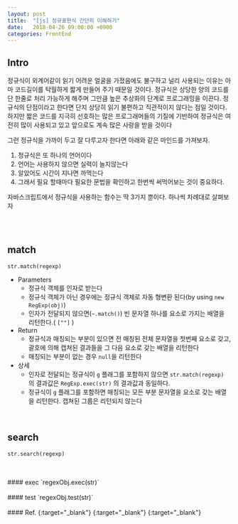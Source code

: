 ```yaml
---
layout: post
title:  "[js] 정규표현식 간단히 이해하기"
date:   2018-04-26 09:00:00 +0900
categories: FrontEnd
---
```

Intro
---
정규식이 외계어같이 읽기 어려운 얼굴을 가졌음에도 불구하고 널리 사용되는 이유는 아마 코드길이를 탁월하게 짧게 만들어 주기 때문일 것이다. 정규식은 상당한 양의 코드를 단 한줄로 처리 가능하게 해주며 그만큼 높은 추상화의 단계로 프로그래밍을 이끈다. 정규식의 단점이라고 한다면 단지 상당히 읽기 불편하고 직관적이지 않다는 점일 것이다. 하지만 짧은 코드를 지극히 선호하는 많은 프로그래머들의 기질에 기반하여 정규식은 여전히 많이 사용되고 있고 앞으로도 계속 많은 사랑을 받을 것이다

그런 정규식을 가까이 두고 잘 다루고자 한다면 아래와 같은 마인드를 가져보자.
1. 정규식은 또 하나의 언어이다
2. 언어는 사용하지 않으면 실력이 늘지않는다
3. 알았어도 시간이 지나면 까먹는다
4. 그래서 필요 할때마다 필요한 문법을 확인하고 한번씩 써먹어보는 것이 중요하다.

자바스크립트에서 정규식을 사용하는 함수는 딱 3가지 뿐이다.
하나씩 차례대로 살펴보자


<br>
<br>

match
---
`str.match(regexp)`

* Parameters
  * 정규식 객체를 인자로 받는다
  * 정규식 객체가 아닌 경우에는 정규식 객체로 자동 형변환 된다(by using `new RegExp(obj)`)
  * 인자가 전달되지 않으면(`~.match()`) 빈 문자열 하나를 요소로 가지는 배열을 리턴한다.( `[""]` )
* Return
  * 정규식과 매칭되는 부분이 있으면 전 매칭된 전체 문자열을 첫번째 요소로 갖고, 괄호에 의해 캡쳐된 결과들을 그 다음 요소로 갖는 배열을 리턴한다
  * 매칭되는 부분이 없는 경우 `null`을 리턴한다
* 상세
  * 인자로 전달되는 정규식이 `g` 플래그를 포함하지 않으면 `str.match(regexp)` 의 결과값은 `RegExp.exec(str)` 의 결과값과 동일하다.
  * 정규식이 `g` 플래그를 포함하면 매칭되는 모든 부분 문자열을 요소로 갖는 배열을 리턴한다. 캡쳐된 그룹은 리턴되지 않는다


<br>


search
---
`str.search(regexp)`


<br>
<br>
#### exec
`regexObj.exec(str)`





<br>
<br>
#### test
`regexObj.test(str)`




<br>
<br>
#### Ref.
<https://developer.mozilla.org/en-US/docs/Web/JavaScript/Reference/Global_Objects/String/match>{:target="_blank"}
<https://developer.mozilla.org/en-US/docs/Web/JavaScript/Reference/Global_Objects/RegExp/exec>{:target="_blank"}
<https://developer.mozilla.org/en-US/docs/Web/JavaScript/Reference/Global_Objects/RegExp/test>{:target="_blank"}
